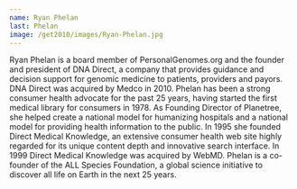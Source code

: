 ```yaml
---
name: Ryan Phelan
last: Phelan
image: /get2010/images/Ryan-Phelan.jpg
---
```


Ryan Phelan is a board member of PersonalGenomes.org and the founder and president of DNA Direct, a company that provides guidance and decision support for genomic medicine to patients, providers and payors. DNA Direct was acquired by Medco in 2010. Phelan has been a strong consumer health advocate for the past 25 years, having started the first medical library for consumers in 1978. As Founding Director of Planetree, she helped create a national model for humanizing hospitals and a national model for providing health information to the public. In 1995 she founded Direct Medical Knowledge, an extensive consumer health web site highly regarded for its unique content depth and innovative search interface. In 1999 Direct Medical Knowledge was acquired by WebMD. Phelan is a co-founder of the ALL Species Foundation, a global science initiative to discover all life on Earth in the next 25 years.
